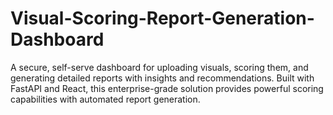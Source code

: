 # Visual-Scoring-Report-Generation-Dashboard
A secure, self-serve dashboard for uploading visuals, scoring them, and generating detailed reports with insights and recommendations. Built with FastAPI and React, this enterprise-grade solution provides powerful scoring capabilities with automated report generation.
